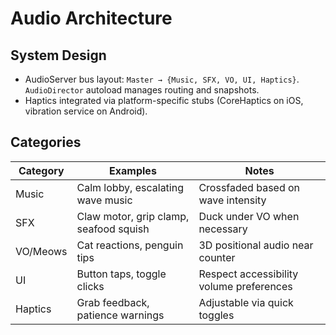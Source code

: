 # Audio Architecture
## System Design
- AudioServer bus layout: `Master → {Music, SFX, VO, UI, Haptics}`. `AudioDirector` autoload manages routing and snapshots.
- Haptics integrated via platform-specific stubs (CoreHaptics on iOS, vibration service on Android).

## Categories
| Category | Examples | Notes |
|----------|----------|-------|
| Music | Calm lobby, escalating wave music | Crossfaded based on wave intensity |
| SFX | Claw motor, grip clamp, seafood squish | Duck under VO when necessary |
| VO/Meows | Cat reactions, penguin tips | 3D positional audio near counter |
| UI | Button taps, toggle clicks | Respect accessibility volume preferences |
| Haptics | Grab feedback, patience warnings | Adjustable via quick toggles |

